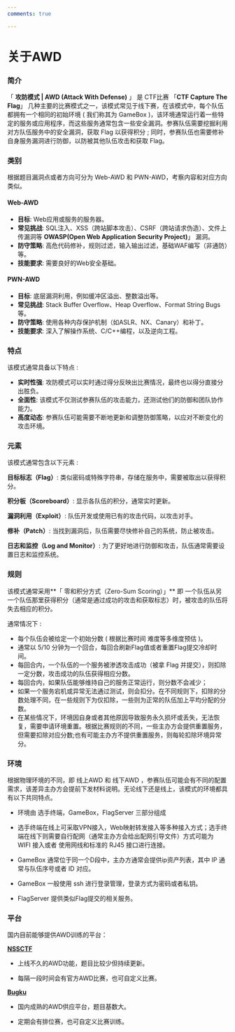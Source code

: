 ```yaml
---
comments: true

---
```

# 关于AWD
### 简介

「 **攻防模式 | AWD (Attack With Defense)** 」 是 CTF比赛 「**CTF Capture The Flag**」 几种主要的比赛模式之一，该模式常见于线下赛，在该模式中，每个队伍都拥有一个相同的初始环境 ( 我们称其为 GameBox )，该环境通常运行着一些特定的服务或应用程序，而这些服务通常包含一些安全漏洞。参赛队伍需要挖掘利用对方队伍服务中的安全漏洞，获取 Flag 以获得积分 ; 同时，参赛队伍也需要修补自身服务漏洞进行防御，以防被其他队伍攻击和获取 Flag。

### 类别

根据题目漏洞点或者方向可分为 Web-AWD 和 PWN-AWD，考察内容和对应方向类似。

#### Web-AWD

- **目标**: Web应用或服务的服务器。
- **常见挑战**: SQL注入、XSS（跨站脚本攻击）、CSRF（跨站请求伪造）、文件上传漏洞等 **OWASP(Open Web Application Security Project)**」 漏洞。
- **防守策略**: 高危代码修补，规则过滤，输入输出过滤，基础WAF编写（非通防）等。
- **技能要求**: 需要良好的Web安全基础。

#### PWN-AWD

- **目标**: 底层漏洞利用，例如缓冲区溢出、整数溢出等。
- **常见挑战**: Stack Buffer Overflow、Heap Overflow、Format String Bugs等。
- **防守策略**: 使用各种内存保护机制（如ASLR、NX、Canary）和补丁。
- **技能要求**: 深入了解操作系统、C/C++编程，以及逆向工程。

### 特点

该模式通常具备以下特点 :

- **实时性强**: 攻防模式可以实时通过得分反映出比赛情况，最终也以得分直接分出胜负。
- **全面性**: 该模式不仅测试参赛队伍的攻击能力，还测试他们的防御和团队协作能力。
- **高度动态**: 参赛队伍可能需要不断地更新和调整防御策略，以应对不断变化的攻击环境。

### 元素

该模式通常包含以下元素 :

**目标标志（Flag）**: 类似密码或特殊字符串，存储在服务中，需要被取出以获得积分。

**积分板（Scoreboard）**: 显示各队伍的积分，通常实时更新。

**漏洞利用（Exploit）**: 队伍开发或使用已有的攻击代码，以攻击对手。

**修补（Patch）**: 当找到漏洞后，队伍需要尽快修补自己的系统，防止被攻击。

**日志和监控（Log and Monitor）**: 为了更好地进行防御和攻击，队伍通常需要设置日志和监控系统。

### 规则

该模式通常采用**「  零和积分方式（Zero-Sum Scoring）」** 即 一个队伍从另一个队伍那里获得积分（通常是通过成功的攻击和获取标志）时，被攻击的队伍将失去相应的积分。

通常情况下 :

- 每个队伍会被给定一个初始分数 ( 根据比赛时间 难度等多维度预估 )。
- 通常以 5/10 分钟为一个回合，每回合刷新Flag值或者重置Flag提交冷却时间。
- 每回合内，一个队伍的一个服务被渗透攻击成功（被拿 Flag 并提交），则扣除一定分数，攻击成功的队伍获得相应分数。
- 每回合内，如果队伍能够维持自己的服务正常运行，则分数不会减少；
- 如果一个服务宕机或异常无法通过测试，则会扣分。在不同规则下，扣除的分数处理不同，在一些规则下为仅扣除，一些则为正常的队伍加上平均分配的分数。
- 在某些情况下，环境因自身或者其他原因导致服务永久损坏或丢失，无法恢复，需要申请环境重置。根据比赛规则的不同，一些主办方会提供重置服务，但需要扣除对应分数;也有可能主办方不提供重置服务，则每轮扣除环境异常分。

### 环境

根据物理环境的不同，即 线上AWD 和 线下AWD ，参赛队伍可能会有不同的配置需求，该差异主办方会提前下发材料说明。无论线下还是线上，该模式的环境都具有以下共同特点。

- 环境由 选手终端，GameBox，FlagServer 三部分组成
- 选手终端在线上可采取VPN接入，Web映射转发接入等多种接入方式；选手终端在线下则需要自行配网（通常主办方会给出配网引导文件）方式可能为 WIFI 接入或者 使用网线和标准的 RJ45 接口进行连接。

- GameBox 通常位于同一个D段中，主办方通常会提供ip资产列表，其中 IP 通常与队伍序号或者 ID 对应。
- GameBox 一般使用 ssh 进行登录管理，登录方式为密码或者私钥。
- FlagServer 提供类似Flag提交的相关服务。

### 平台

国内目前能够提供AWD训练的平台：

**[NSSCTF](https://www.nssctf.cn/)**

- 上线不久的AWD功能，题目比较少但持续更新。

- 每隔一段时间会有官方AWD比赛，也可自定义比赛。

**[Bugku](https://ctf.bugku.com/)**

- 国内成熟的AWD供应平台，题目基数大。

- 定期会有排位赛，也可自定义比赛训练。

